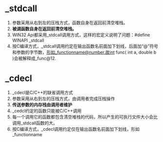 # _stdcall
1. 参数采用从右到左的压栈方式，函数自身在返回前清空堆栈。
2. **被调函数自身在返回前清空堆栈。**
3. WIN32 Api都采用_stdcall调用方式，这样的宏定义说明了问题：#define WINAPI _stdcall
4. 按C编译方式，_stdcall调用约定在输出函数名前面加下划线，后面加“@”符号和参数的字节数，形如_functionname@number.故int func( int a, double b )会被解释成_func@12.
# _cdecl
1. _cdecl是C/C++的缺省调用方式
2. 参数采用从右到左的压栈方式，由调用者完成压栈操作
3. **传送参数的内存栈由调用者维护**
4. _cedcl约定的函数只能被C/C++调用
5. 每一个调用它的函数都包含清空堆栈的代码，所以产生的可执行文件大小会比调用_stdcall函数的大。
6. 按C编译方式，_cdecl调用约定仅在输出函数名前面加下划线，形如_functionname